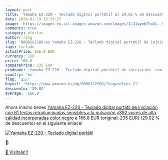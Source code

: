 ```yaml
---
layout: post
title: 'Yamaha EZ-220 - Teclado digital portátil al 29.02 % de descuento'
date: 2020-01-19 15:53:17
image: 'https://images-eu.ssl-images-amazon.com/images/I/41wymb7hu1L._SL200_.jpg'
comments: true
category: ofertas
author: ring
slug: 'B0081G2SBO-es Yamaha EZ-220 - Teclado digital portátil de iniciación con...'
tags: teclado
actualPrice: 166.8 EUR
currency: EUR
price: 166.8
comparePrice: 235 EUR
prodname: 'Yamaha EZ-220 - Teclado digital portátil de iniciación  con 61 teclas retroiluminadas sensibles a la pulsación y392 voces de alta calidad incorporadas  color negro'
country: 'es'
flag: '🇪🇸'
buyurl: 'https://www.amazon.es/dp/B0081G2SBO/?tag=tolees-21'
descuento: '29.02'
average: '166.8'
---
```


Ahora mismo tienes [Yamaha EZ-220 - Teclado digital portátil de iniciación  con 61 teclas retroiluminadas sensibles a la pulsación y392 voces de alta calidad incorporadas  color negro](https://www.amazon.es/dp/B0081G2SBO/?tag=tolees-21) a 166.8 EUR (original: 235 EUR) (29.02 %  de descuento) en el siguiente enlace!

[![Yamaha EZ-220 - Teclado digital portátil](https://images-eu.ssl-images-amazon.com/images/I/41wymb7hu1L._SL200_.jpg)](https://www.amazon.es/dp/B0081G2SBO/?tag=tolees-21)

🔎:


[🛒 Visítala!!!](https://www.amazon.es/dp/B0081G2SBO/?tag=tolees-21)
